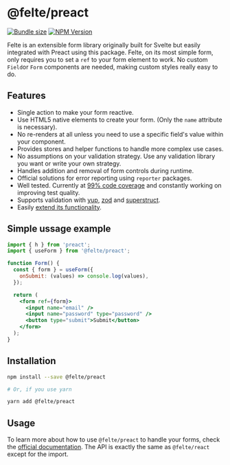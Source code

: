 # @felte/preact

[![Bundle size](https://img.shields.io/bundlephobia/min/@felte/preact)](https://bundlephobia.com/result?p=@felte/preact)
[![NPM Version](https://img.shields.io/npm/v/@felte/preact)](https://www.npmjs.com/package/@felte/preact)

Felte is an extensible form library originally built for Svelte but easily integrated with Preact using this package. Felte, on its most simple form, only requires you to set a `ref` to your form element to work. No custom `Field`or `Form` components are needed, making custom styles really easy to do.

## Features

- Single action to make your form reactive.
- Use HTML5 native elements to create your form. (Only the `name` attribute is necessary).
- No re-renders at all unless you need to use a specific field's value within your component.
- Provides stores and helper functions to handle more complex use cases.
- No assumptions on your validation strategy. Use any validation library you want or write your own strategy.
- Handles addition and removal of form controls during runtime.
- Official solutions for error reporting using `reporter` packages.
- Well tested. Currently at [99% code coverage](https://app.codecov.io/gh/pablo-abc/felte) and constantly working on improving test quality.
- Supports validation with [yup](./packages/validator-yup/README.md), [zod](./packages/validator-zod/README.md) and [superstruct](./packages/validator-superstruct/README.md).
- Easily [extend its functionality](https://felte.dev/docs/react/extending-felte).

## Simple ussage example

```jsx
import { h } from 'preact';
import { useForm } from '@felte/preact';

function Form() {
  const { form } = useForm({
    onSubmit: (values) => console.log(values),
  });

  return (
    <form ref={form}>
      <input name="email" />
      <input name="password" type="password" />
      <button type="submit">Submit</button>
    </form>
  );
}
```

## Installation

```sh
npm install --save @felte/preact

# Or, if you use yarn

yarn add @felte/preact
```

## Usage

To learn more about how to use `@felte/preact` to handle your forms, check the [official documentation](https://felte.dev/docs/react/getting-started). The API is exactly the same as `@felte/react` except for the import.
